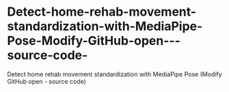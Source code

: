 # Detect-home-rehab-movement-standardization-with-MediaPipe-Pose-Modify-GitHub-open---source-code-
Detect home rehab movement standardization with MediaPipe Pose (Modify GitHub open - source code)
